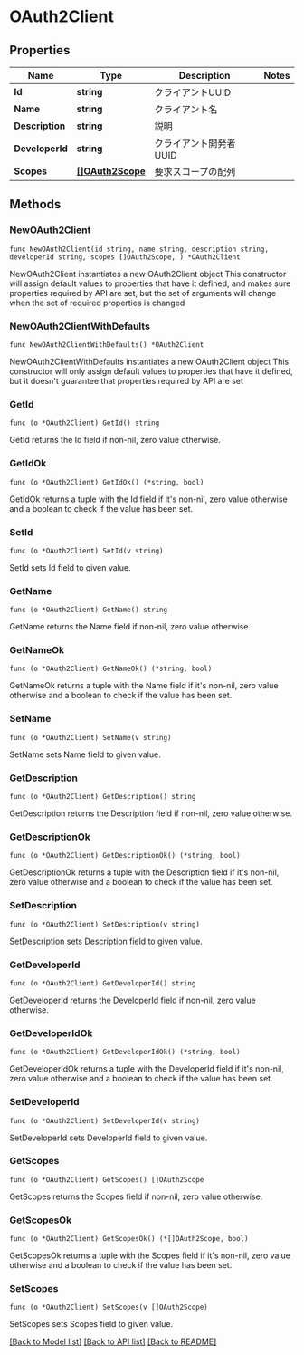 # OAuth2Client

## Properties

Name | Type | Description | Notes
------------ | ------------- | ------------- | -------------
**Id** | **string** | クライアントUUID | 
**Name** | **string** | クライアント名 | 
**Description** | **string** | 説明 | 
**DeveloperId** | **string** | クライアント開発者UUID | 
**Scopes** | [**[]OAuth2Scope**](OAuth2Scope.md) | 要求スコープの配列 | 

## Methods

### NewOAuth2Client

`func NewOAuth2Client(id string, name string, description string, developerId string, scopes []OAuth2Scope, ) *OAuth2Client`

NewOAuth2Client instantiates a new OAuth2Client object
This constructor will assign default values to properties that have it defined,
and makes sure properties required by API are set, but the set of arguments
will change when the set of required properties is changed

### NewOAuth2ClientWithDefaults

`func NewOAuth2ClientWithDefaults() *OAuth2Client`

NewOAuth2ClientWithDefaults instantiates a new OAuth2Client object
This constructor will only assign default values to properties that have it defined,
but it doesn't guarantee that properties required by API are set

### GetId

`func (o *OAuth2Client) GetId() string`

GetId returns the Id field if non-nil, zero value otherwise.

### GetIdOk

`func (o *OAuth2Client) GetIdOk() (*string, bool)`

GetIdOk returns a tuple with the Id field if it's non-nil, zero value otherwise
and a boolean to check if the value has been set.

### SetId

`func (o *OAuth2Client) SetId(v string)`

SetId sets Id field to given value.


### GetName

`func (o *OAuth2Client) GetName() string`

GetName returns the Name field if non-nil, zero value otherwise.

### GetNameOk

`func (o *OAuth2Client) GetNameOk() (*string, bool)`

GetNameOk returns a tuple with the Name field if it's non-nil, zero value otherwise
and a boolean to check if the value has been set.

### SetName

`func (o *OAuth2Client) SetName(v string)`

SetName sets Name field to given value.


### GetDescription

`func (o *OAuth2Client) GetDescription() string`

GetDescription returns the Description field if non-nil, zero value otherwise.

### GetDescriptionOk

`func (o *OAuth2Client) GetDescriptionOk() (*string, bool)`

GetDescriptionOk returns a tuple with the Description field if it's non-nil, zero value otherwise
and a boolean to check if the value has been set.

### SetDescription

`func (o *OAuth2Client) SetDescription(v string)`

SetDescription sets Description field to given value.


### GetDeveloperId

`func (o *OAuth2Client) GetDeveloperId() string`

GetDeveloperId returns the DeveloperId field if non-nil, zero value otherwise.

### GetDeveloperIdOk

`func (o *OAuth2Client) GetDeveloperIdOk() (*string, bool)`

GetDeveloperIdOk returns a tuple with the DeveloperId field if it's non-nil, zero value otherwise
and a boolean to check if the value has been set.

### SetDeveloperId

`func (o *OAuth2Client) SetDeveloperId(v string)`

SetDeveloperId sets DeveloperId field to given value.


### GetScopes

`func (o *OAuth2Client) GetScopes() []OAuth2Scope`

GetScopes returns the Scopes field if non-nil, zero value otherwise.

### GetScopesOk

`func (o *OAuth2Client) GetScopesOk() (*[]OAuth2Scope, bool)`

GetScopesOk returns a tuple with the Scopes field if it's non-nil, zero value otherwise
and a boolean to check if the value has been set.

### SetScopes

`func (o *OAuth2Client) SetScopes(v []OAuth2Scope)`

SetScopes sets Scopes field to given value.



[[Back to Model list]](../README.md#documentation-for-models) [[Back to API list]](../README.md#documentation-for-api-endpoints) [[Back to README]](../README.md)


